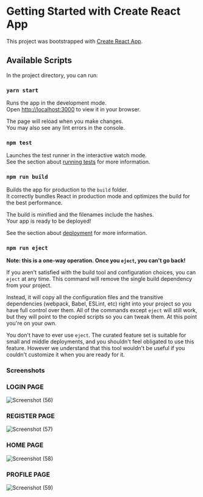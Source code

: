 # Getting Started with Create React App

This project was bootstrapped with [Create React App](https://github.com/facebook/create-react-app).

## Available Scripts

In the project directory, you can run:

### `yarn start`

Runs the app in the development mode.\
Open [http://localhost:3000](http://localhost:3000) to view it in your browser.

The page will reload when you make changes.\
You may also see any lint errors in the console.

### `npm test`

Launches the test runner in the interactive watch mode.\
See the section about [running tests](https://facebook.github.io/create-react-app/docs/running-tests) for more information.

### `npm run build`

Builds the app for production to the `build` folder.\
It correctly bundles React in production mode and optimizes the build for the best performance.

The build is minified and the filenames include the hashes.\
Your app is ready to be deployed!

See the section about [deployment](https://facebook.github.io/create-react-app/docs/deployment) for more information.

### `npm run eject`

**Note: this is a one-way operation. Once you `eject`, you can't go back!**

If you aren't satisfied with the build tool and configuration choices, you can `eject` at any time. This command will remove the single build dependency from your project.

Instead, it will copy all the configuration files and the transitive dependencies (webpack, Babel, ESLint, etc) right into your project so you have full control over them. All of the commands except `eject` will still work, but they will point to the copied scripts so you can tweak them. At this point you're on your own.

You don't have to ever use `eject`. The curated feature set is suitable for small and middle deployments, and you shouldn't feel obligated to use this feature. However we understand that this tool wouldn't be useful if you couldn't customize it when you are ready for it.

### Screenshots

### LOGIN PAGE
![Screenshot (56)](https://user-images.githubusercontent.com/67897237/230472454-31c7a6d1-07e5-4666-b310-bbbaea533a68.png)

### REGISTER PAGE
![Screenshot (57)](https://user-images.githubusercontent.com/67897237/230472462-f8d9df0e-0bd4-44c3-a66d-59f15bed9761.png)

### HOME PAGE
![Screenshot (58)](https://user-images.githubusercontent.com/67897237/230472463-352f76d9-f723-4598-b6a4-9816fc1dab7b.png)

### PROFILE PAGE
![Screenshot (59)](https://user-images.githubusercontent.com/67897237/230472495-768b8511-10d7-420a-b36a-a6ff16a3f066.png)

